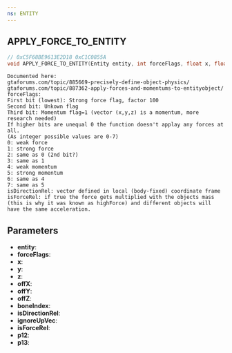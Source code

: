 ```yaml
---
ns: ENTITY
---
```

## APPLY_FORCE_TO_ENTITY

```c
// 0xC5F68BE9613E2D18 0xC1C0855A
void APPLY_FORCE_TO_ENTITY(Entity entity, int forceFlags, float x, float y, float z, float offX, float offY, float offZ, int boneIndex, BOOL isDirectionRel, BOOL ignoreUpVec, BOOL isForceRel, BOOL p12, BOOL p13);
```

```
Documented here:  
gtaforums.com/topic/885669-precisely-define-object-physics/  
gtaforums.com/topic/887362-apply-forces-and-momentums-to-entityobject/  
forceFlags:  
First bit (lowest): Strong force flag, factor 100  
Second bit: Unkown flag  
Third bit: Momentum flag=1 (vector (x,y,z) is a momentum, more research needed)  
If higher bits are unequal 0 the function doesn't applay any forces at all.  
(As integer possible values are 0-7)  
0: weak force  
1: strong force  
2: same as 0 (2nd bit?)  
3: same as 1  
4: weak momentum  
5: strong momentum  
6: same as 4  
7: same as 5  
isDirectionRel: vector defined in local (body-fixed) coordinate frame  
isForceRel: if true the force gets multiplied with the objects mass (this is why it was known as highForce) and different objects will have the same acceleration.  
```

## Parameters
* **entity**: 
* **forceFlags**: 
* **x**: 
* **y**: 
* **z**: 
* **offX**: 
* **offY**: 
* **offZ**: 
* **boneIndex**: 
* **isDirectionRel**: 
* **ignoreUpVec**: 
* **isForceRel**: 
* **p12**: 
* **p13**: 

